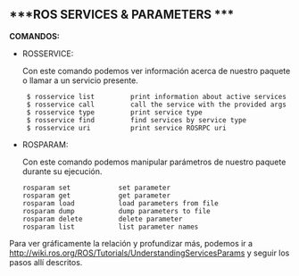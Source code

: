 ## ***ROS SERVICES & PARAMETERS ***

**COMANDOS:**

- ROSSERVICE:

    Con este comando podemos ver información acerca de nuestro paquete o llamar a un servicio presente.

       $ rosservice list         print information about active services
       $ rosservice call         call the service with the provided args
       $ rosservice type         print service type
       $ rosservice find         find services by service type
       $ rosservice uri          print service ROSRPC uri

- ROSPARAM:
  
  Con este comando podemos manipular parámetros de nuestro paquete durante su ejecución.

      rosparam set            set parameter
      rosparam get            get parameter
      rosparam load           load parameters from file
      rosparam dump           dump parameters to file
      rosparam delete         delete parameter
      rosparam list           list parameter names
      
      
Para ver gráficamente la relación y profundizar más, podemos ir a http://wiki.ros.org/ROS/Tutorials/UnderstandingServicesParams y seguir los pasos allí descritos.
